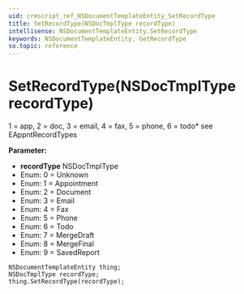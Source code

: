 ```yaml
---
uid: crmscript_ref_NSDocumentTemplateEntity_SetRecordType
title: SetRecordType(NSDocTmplType recordType)
intellisense: NSDocumentTemplateEntity.SetRecordType
keywords: NSDocumentTemplateEntity, GetRecordType
so.topic: reference
---
```


# SetRecordType(NSDocTmplType recordType)

1 = app, 2 = doc, 3 = email, 4 = fax, 5 = phone, 6 = todo* see EAppntRecordTypes

**Parameter:** 
* **recordType** NSDocTmplType
* Enum: 0 = Unknown 
* Enum: 1 = Appointment 
* Enum: 2 = Document 
* Enum: 3 = Email 
* Enum: 4 = Fax 
* Enum: 5 = Phone 
* Enum: 6 = Todo 
* Enum: 7 = MergeDraft 
* Enum: 8 = MergeFinal 
* Enum: 9 = SavedReport 

```crmscript
NSDocumentTemplateEntity thing;
NSDocTmplType recordType;
thing.SetRecordType(recordType);
```

